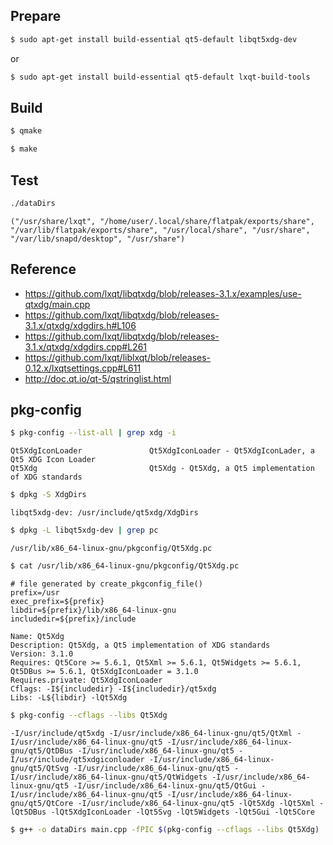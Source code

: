 

## Prepare

``` sh
$ sudo apt-get install build-essential qt5-default libqt5xdg-dev
```

or

``` sh
$ sudo apt-get install build-essential qt5-default lxqt-build-tools
```


## Build

``` sh
$ qmake
```

``` sh
$ make
```


## Test

``` sh
./dataDirs
```

```
("/usr/share/lxqt", "/home/user/.local/share/flatpak/exports/share", "/var/lib/flatpak/exports/share", "/usr/local/share", "/usr/share", "/var/lib/snapd/desktop", "/usr/share")
```

## Reference

* https://github.com/lxqt/libqtxdg/blob/releases-3.1.x/examples/use-qtxdg/main.cpp
* https://github.com/lxqt/libqtxdg/blob/releases-3.1.x/qtxdg/xdgdirs.h#L106
* https://github.com/lxqt/libqtxdg/blob/releases-3.1.x/qtxdg/xdgdirs.cpp#L261
* https://github.com/lxqt/liblxqt/blob/releases-0.12.x/lxqtsettings.cpp#L611
* http://doc.qt.io/qt-5/qstringlist.html


## pkg-config

``` sh
$ pkg-config --list-all | grep xdg -i
```

```
Qt5XdgIconLoader               Qt5XdgIconLoader - Qt5XdgIconLader, a Qt5 XDG Icon Loader
Qt5Xdg                         Qt5Xdg - Qt5Xdg, a Qt5 implementation of XDG standards
```


``` sh
$ dpkg -S XdgDirs
```

```
libqt5xdg-dev: /usr/include/qt5xdg/XdgDirs
```


``` sh
$ dpkg -L libqt5xdg-dev | grep pc
```

```
/usr/lib/x86_64-linux-gnu/pkgconfig/Qt5Xdg.pc
```

``` sh
$ cat /usr/lib/x86_64-linux-gnu/pkgconfig/Qt5Xdg.pc
```

```
# file generated by create_pkgconfig_file()
prefix=/usr
exec_prefix=${prefix}
libdir=${prefix}/lib/x86_64-linux-gnu
includedir=${prefix}/include

Name: Qt5Xdg
Description: Qt5Xdg, a Qt5 implementation of XDG standards
Version: 3.1.0
Requires: Qt5Core >= 5.6.1, Qt5Xml >= 5.6.1, Qt5Widgets >= 5.6.1, Qt5DBus >= 5.6.1, Qt5XdgIconLoader = 3.1.0
Requires.private: Qt5XdgIconLoader
Cflags: -I${includedir} -I${includedir}/qt5xdg
Libs: -L${libdir} -lQt5Xdg
```

``` sh
$ pkg-config --cflags --libs Qt5Xdg
```

```
-I/usr/include/qt5xdg -I/usr/include/x86_64-linux-gnu/qt5/QtXml -I/usr/include/x86_64-linux-gnu/qt5 -I/usr/include/x86_64-linux-gnu/qt5/QtDBus -I/usr/include/x86_64-linux-gnu/qt5 -I/usr/include/qt5xdgiconloader -I/usr/include/x86_64-linux-gnu/qt5/QtSvg -I/usr/include/x86_64-linux-gnu/qt5 -I/usr/include/x86_64-linux-gnu/qt5/QtWidgets -I/usr/include/x86_64-linux-gnu/qt5 -I/usr/include/x86_64-linux-gnu/qt5/QtGui -I/usr/include/x86_64-linux-gnu/qt5 -I/usr/include/x86_64-linux-gnu/qt5/QtCore -I/usr/include/x86_64-linux-gnu/qt5 -lQt5Xdg -lQt5Xml -lQt5DBus -lQt5XdgIconLoader -lQt5Svg -lQt5Widgets -lQt5Gui -lQt5Core
```


``` sh
$ g++ -o dataDirs main.cpp -fPIC $(pkg-config --cflags --libs Qt5Xdg)
```
